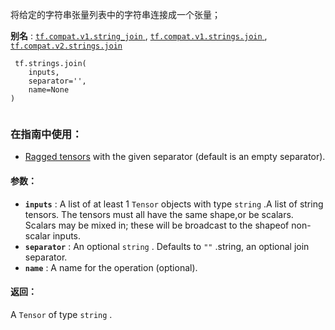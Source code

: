 将给定的字符串张量列表中的字符串连接成一个张量；

**别名** : [ `tf.compat.v1.string_join` ](/api_docs/python/tf/strings/join), [ `tf.compat.v1.strings.join` ](/api_docs/python/tf/strings/join), [ `tf.compat.v2.strings.join` ](/api_docs/python/tf/strings/join)

```
 tf.strings.join(
    inputs,
    separator='',
    name=None
)
 
```

### 在指南中使用：
- [Ragged tensors](https://tensorflow.google.cn/guide/ragged_tensor)
with the given separator (default is an empty separator).

#### 参数：
- **`inputs`** : A list of at least 1  `Tensor`  objects with type  `string` .A list of string tensors.  The tensors must all have the same shape,or be scalars.  Scalars may be mixed in; these will be broadcast to the shapeof non-scalar inputs.
- **`separator`** : An optional  `string` . Defaults to  `""` .string, an optional join separator.
- **`name`** : A name for the operation (optional).


#### 返回：
A  `Tensor`  of type  `string` .

